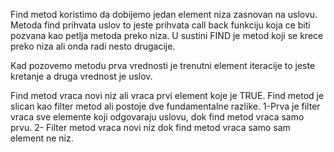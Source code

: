 Find metod koristimo da dobijemo jedan element niza zasnovan na uslovu. Metoda find prihvata uslov to jeste prihvata call back funkciju koja ce biti pozvana kao petlja metoda preko niza. U sustini FIND je metod koji se krece preko niza ali onda radi nesto drugacije.

Kad pozovemo metodu prva vrednosti je trenutni element iteracije to jeste kretanje a druga vrednost je uslov.

Find metod vraca novi niz ali vraca prvi element koje je TRUE. Find metod je slican kao filter metod ali postoje dve fundamentalne razlike. 1-Prva je filter vraca sve elemente koji odgovaraju uslovu, dok find metod vraca samo prvu. 2- Filter metod vraca novi niz dok find metod vraca samo sam element ne niz.
